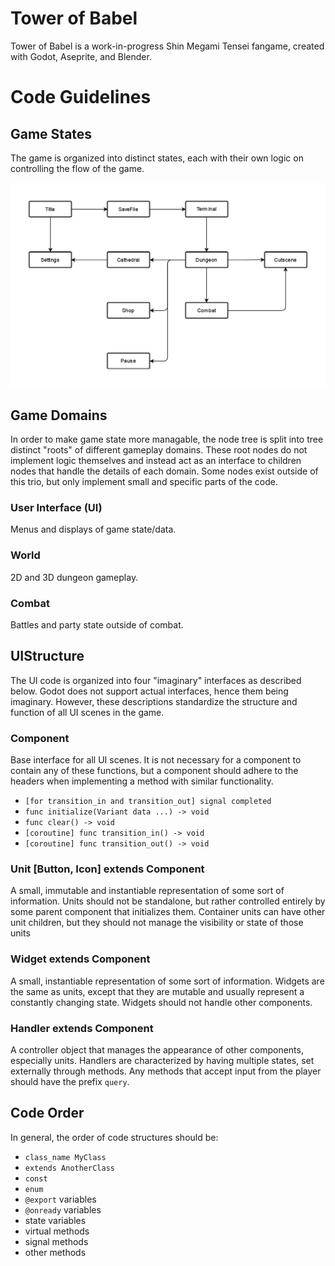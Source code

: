 # Tower of Babel
Tower of Babel is a work-in-progress Shin Megami Tensei fangame, created with Godot, Aseprite, and Blender.

# Code Guidelines

## Game States
The game is organized into distinct states, each with their own logic on controlling the flow of the game.

![Diagram of the flow of game logic](docs/state_machine_flow.png "State Machine Flow Diagram")

## Game Domains
In order to make game state more managable, the node tree is split into tree distinct "roots" of different gameplay domains. These root nodes do not implement logic themselves and instead act as an interface to children nodes that handle the details of each domain. Some nodes exist outside of this trio, but only implement small and specific parts of the code.

### User Interface (UI)
Menus and displays of game state/data.

### World
2D and 3D dungeon gameplay.

### Combat
Battles and party state outside of combat.

## UIStructure
The UI code is organized into four "imaginary" interfaces as described below. Godot does not support actual interfaces, hence them being imaginary. However, these descriptions standardize the structure and function of all UI scenes in the game.

### Component
Base interface for all UI scenes. It is not necessary for a component to contain any of these functions, but a component should adhere to the headers when implementing a method with similar functionality.

- `[for transition_in and transition_out] signal completed`
- `func initialize(Variant data ...) -> void`
- `func clear() -> void`
- `[coroutine] func transition_in() -> void`
- `[coroutine] func transition_out() -> void`

### Unit [Button, Icon] extends Component
A small, immutable and instantiable representation of some sort of information. Units should not be standalone, but rather controlled entirely by some parent component that initializes them. Container units can have other unit children, but they should not manage the visibility or state of those units

### Widget extends Component
A small, instantiable representation of some sort of information. Widgets are the same as units, except that they are mutable and usually represent a constantly changing state. Widgets should not handle other components.

### Handler extends Component
A controller object that manages the appearance of other components, especially units. Handlers are characterized by having multiple states, set externally through methods. Any methods that accept input from the player should have the prefix `query`.

## Code Order
In general, the order of code structures should be:
- `class_name MyClass`
- `extends AnotherClass`
- `const`
- `enum`
- `@export` variables
- `@onready` variables
- state variables
- virtual methods
- signal methods
- other methods
